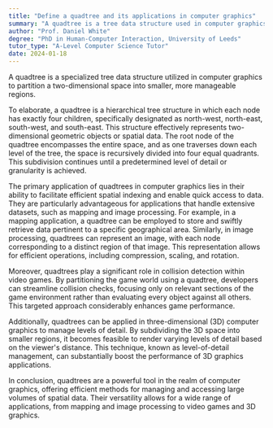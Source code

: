 ```yaml
---
title: "Define a quadtree and its applications in computer graphics"
summary: "A quadtree is a tree data structure used in computer graphics to partition a two-dimensional space into smaller regions."
author: "Prof. Daniel White"
degree: "PhD in Human-Computer Interaction, University of Leeds"
tutor_type: "A-Level Computer Science Tutor"
date: 2024-01-18
---
```


A quadtree is a specialized tree data structure utilized in computer graphics to partition a two-dimensional space into smaller, more manageable regions.

To elaborate, a quadtree is a hierarchical tree structure in which each node has exactly four children, specifically designated as north-west, north-east, south-west, and south-east. This structure effectively represents two-dimensional geometric objects or spatial data. The root node of the quadtree encompasses the entire space, and as one traverses down each level of the tree, the space is recursively divided into four equal quadrants. This subdivision continues until a predetermined level of detail or granularity is achieved.

The primary application of quadtrees in computer graphics lies in their ability to facilitate efficient spatial indexing and enable quick access to data. They are particularly advantageous for applications that handle extensive datasets, such as mapping and image processing. For example, in a mapping application, a quadtree can be employed to store and swiftly retrieve data pertinent to a specific geographical area. Similarly, in image processing, quadtrees can represent an image, with each node corresponding to a distinct region of that image. This representation allows for efficient operations, including compression, scaling, and rotation.

Moreover, quadtrees play a significant role in collision detection within video games. By partitioning the game world using a quadtree, developers can streamline collision checks, focusing only on relevant sections of the game environment rather than evaluating every object against all others. This targeted approach considerably enhances game performance.

Additionally, quadtrees can be applied in three-dimensional (3D) computer graphics to manage levels of detail. By subdividing the 3D space into smaller regions, it becomes feasible to render varying levels of detail based on the viewer's distance. This technique, known as level-of-detail management, can substantially boost the performance of 3D graphics applications.

In conclusion, quadtrees are a powerful tool in the realm of computer graphics, offering efficient methods for managing and accessing large volumes of spatial data. Their versatility allows for a wide range of applications, from mapping and image processing to video games and 3D graphics.
    